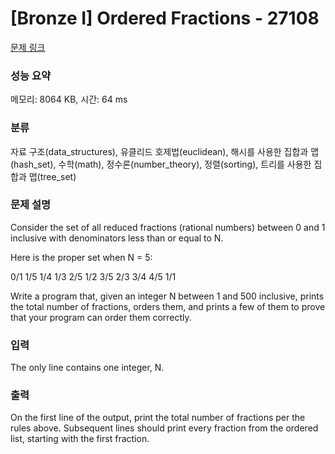 # [Bronze I] Ordered Fractions - 27108 

[문제 링크](https://www.acmicpc.net/problem/27108) 

### 성능 요약

메모리: 8064 KB, 시간: 64 ms

### 분류

자료 구조(data_structures), 유클리드 호제법(euclidean), 해시를 사용한 집합과 맵(hash_set), 수학(math), 정수론(number_theory), 정렬(sorting), 트리를 사용한 집합과 맵(tree_set)

### 문제 설명

<p>Consider the set of all reduced fractions (rational numbers) between 0 and 1 inclusive with denominators less than or equal to N.</p>

<p>Here is the proper set when N = 5:</p>

<p>0/1 1/5 1/4 1/3 2/5 1/2 3/5 2/3 3/4 4/5 1/1</p>

<p>Write a program that, given an integer N between 1 and 500 inclusive, prints the total number of fractions, orders them, and prints a few of them to prove that your program can order them correctly.</p>

### 입력 

 <p>The only line contains one integer, N.</p>

### 출력 

 <p>On the first line of the output, print the total number of fractions per the rules above. Subsequent lines should print every fraction from the ordered list, starting with the first fraction.</p>

